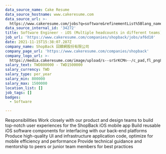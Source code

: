 ```yaml
---
data_source_name: Cake Resume
data_source_hostname: www.cakeresume.com
data_source_url: >-
  https://www.cakeresume.com/jobs?q=software&refinementList%5Blang_name%5D%5B0%5D=English&refinementList%5Bsalary_type%5D=per_year&range%5Bsalary_range%5D%5Bmin%5D=1000000&page=2
data_source_internal_id: '34272'
title: Software Engineer - iOS (Multiple headcounts in different teams)
job_url: 'https://www.cakeresume.com/companies/shopback/jobs/af6d10'
date: 2021-11-15T15:38:07.287Z
company_name: ShopBack 回饋網股份有限公司
company_page_url: 'https://www.cakeresume.com/companies/shopback'
company_logo_url: >-
  https://media.cakeresume.com/image/upload/s--srSrKCMn--/c_pad,fl_png8,h_200,w_200/v1526020549/vhipuceyhp4pm5kqc6dg.png
salary_text: TWD800000 - TWD1500000
salary_currency: TWD
salary_type: per_year
salary_min: 800000
salary_max: 1500000
location_list: []
job_tags: []
badges:
  - Software

---
```


Responsibilities Work closely with our product and design teams to build top-notch user experiences for the ShopBack iOS mobile app Build reusable iOS software components for interfacing with our back-end platforms Produce high-quality UI and infrastructure application code, optimize for mobile efficiency and performance Provide technical guidance and mentorship to peers or junior team members for best practices